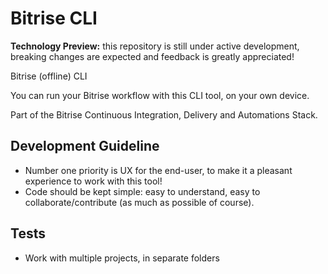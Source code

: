 # Bitrise CLI

**Technology Preview:** this repository is still under active development, breaking changes are expected and feedback is greatly appreciated!

Bitrise (offline) CLI

You can run your Bitrise workflow with this CLI tool,
on your own device.

Part of the Bitrise Continuous Integration, Delivery and Automations Stack.


## Development Guideline

* Number one priority is UX for the end-user, to make it a pleasant experience to work with this tool!
* Code should be kept simple: easy to understand, easy to collaborate/contribute (as much as possible of course).


## Tests

* Work with multiple projects, in separate folders
